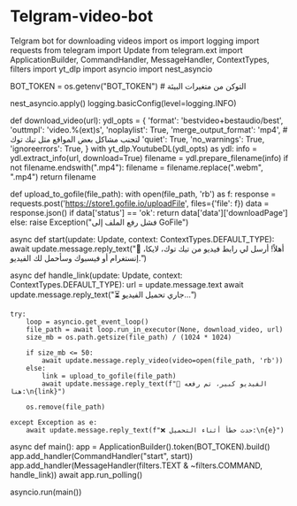 # Telgram-video-bot
 Telgram bot for downloading videos
import os
import logging
import requests
from telegram import Update
from telegram.ext import ApplicationBuilder, CommandHandler, MessageHandler, ContextTypes, filters
import yt_dlp
import asyncio
import nest_asyncio

BOT_TOKEN = os.getenv("BOT_TOKEN")  # التوكن من متغيرات البيئة

nest_asyncio.apply()
logging.basicConfig(level=logging.INFO)

def download_video(url):
    ydl_opts = {
        'format': 'bestvideo+bestaudio/best',
        'outtmpl': 'video.%(ext)s',
        'noplaylist': True,
        'merge_output_format': 'mp4',
        # لتجنب مشاكل بعض المواقع مثل تيك توك
        'quiet': True,
        'no_warnings': True,
        'ignoreerrors': True,
    }
    with yt_dlp.YoutubeDL(ydl_opts) as ydl:
        info = ydl.extract_info(url, download=True)
        filename = ydl.prepare_filename(info)
        if not filename.endswith(".mp4"):
            filename = filename.replace(".webm", ".mp4")
        return filename

def upload_to_gofile(file_path):
    with open(file_path, 'rb') as f:
        response = requests.post('https://store1.gofile.io/uploadFile', files={'file': f})
        data = response.json()
        if data['status'] == 'ok':
            return data['data']['downloadPage']
        else:
            raise Exception("فشل رفع الملف إلى GoFile")

async def start(update: Update, context: ContextTypes.DEFAULT_TYPE):
    await update.message.reply_text("👋 أهلاً! أرسل لي رابط فيديو من تيك توك، لايكا، إنستغرام أو فيسبوك وسأحمل لك الفيديو.")

async def handle_link(update: Update, context: ContextTypes.DEFAULT_TYPE):
    url = update.message.text
    await update.message.reply_text("⏳ جاري تحميل الفيديو...")

    try:
        loop = asyncio.get_event_loop()
        file_path = await loop.run_in_executor(None, download_video, url)
        size_mb = os.path.getsize(file_path) / (1024 * 1024)

        if size_mb <= 50:
            await update.message.reply_video(video=open(file_path, 'rb'))
        else:
            link = upload_to_gofile(file_path)
            await update.message.reply_text(f"📎 الفيديو كبير، تم رفعه هنا:\n{link}")

        os.remove(file_path)

    except Exception as e:
        await update.message.reply_text(f"❌ حدث خطأ أثناء التحميل:\n{e}")

async def main():
    app = ApplicationBuilder().token(BOT_TOKEN).build()
    app.add_handler(CommandHandler("start", start))
    app.add_handler(MessageHandler(filters.TEXT & ~filters.COMMAND, handle_link))
    await app.run_polling()

asyncio.run(main())
